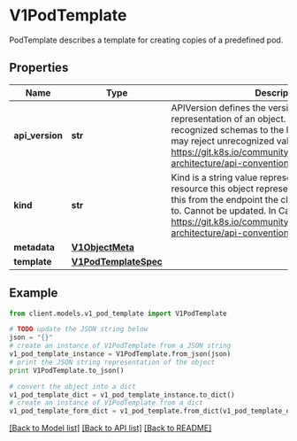 # V1PodTemplate

PodTemplate describes a template for creating copies of a predefined pod.

## Properties
Name | Type | Description | Notes
------------ | ------------- | ------------- | -------------
**api_version** | **str** | APIVersion defines the versioned schema of this representation of an object. Servers should convert recognized schemas to the latest internal value, and may reject unrecognized values. More info: https://git.k8s.io/community/contributors/devel/sig-architecture/api-conventions.md#resources | [optional] 
**kind** | **str** | Kind is a string value representing the REST resource this object represents. Servers may infer this from the endpoint the client submits requests to. Cannot be updated. In CamelCase. More info: https://git.k8s.io/community/contributors/devel/sig-architecture/api-conventions.md#types-kinds | [optional] 
**metadata** | [**V1ObjectMeta**](V1ObjectMeta.md) |  | [optional] 
**template** | [**V1PodTemplateSpec**](V1PodTemplateSpec.md) |  | [optional] 

## Example

```python
from client.models.v1_pod_template import V1PodTemplate

# TODO update the JSON string below
json = "{}"
# create an instance of V1PodTemplate from a JSON string
v1_pod_template_instance = V1PodTemplate.from_json(json)
# print the JSON string representation of the object
print V1PodTemplate.to_json()

# convert the object into a dict
v1_pod_template_dict = v1_pod_template_instance.to_dict()
# create an instance of V1PodTemplate from a dict
v1_pod_template_form_dict = v1_pod_template.from_dict(v1_pod_template_dict)
```
[[Back to Model list]](../README.md#documentation-for-models) [[Back to API list]](../README.md#documentation-for-api-endpoints) [[Back to README]](../README.md)


